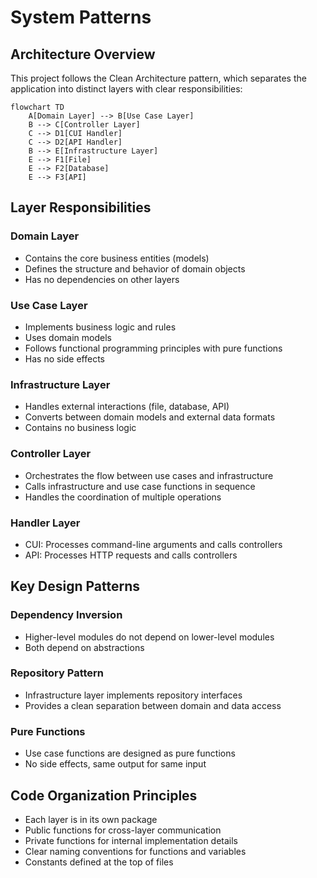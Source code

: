 # System Patterns

## Architecture Overview
This project follows the Clean Architecture pattern, which separates the application into distinct layers with clear responsibilities:

```mermaid
flowchart TD
    A[Domain Layer] --> B[Use Case Layer]
    B --> C[Controller Layer]
    C --> D1[CUI Handler]
    C --> D2[API Handler]
    B --> E[Infrastructure Layer]
    E --> F1[File]
    E --> F2[Database]
    E --> F3[API]
```

## Layer Responsibilities

### Domain Layer
- Contains the core business entities (models)
- Defines the structure and behavior of domain objects
- Has no dependencies on other layers

### Use Case Layer
- Implements business logic and rules
- Uses domain models
- Follows functional programming principles with pure functions
- Has no side effects

### Infrastructure Layer
- Handles external interactions (file, database, API)
- Converts between domain models and external data formats
- Contains no business logic

### Controller Layer
- Orchestrates the flow between use cases and infrastructure
- Calls infrastructure and use case functions in sequence
- Handles the coordination of multiple operations

### Handler Layer
- CUI: Processes command-line arguments and calls controllers
- API: Processes HTTP requests and calls controllers

## Key Design Patterns

### Dependency Inversion
- Higher-level modules do not depend on lower-level modules
- Both depend on abstractions

### Repository Pattern
- Infrastructure layer implements repository interfaces
- Provides a clean separation between domain and data access

### Pure Functions
- Use case functions are designed as pure functions
- No side effects, same output for same input

## Code Organization Principles
- Each layer is in its own package
- Public functions for cross-layer communication
- Private functions for internal implementation details
- Clear naming conventions for functions and variables
- Constants defined at the top of files
